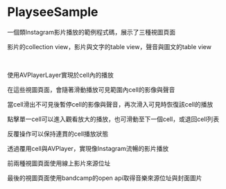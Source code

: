 # PlayseeSample

一個類Instagram影片播放的範例程式碼，展示了三種視圖頁面

影片的collection view，影片與文字的table view，聲音與圖文的table view

<br/>

使用AVPlayerLayer實現於cell內的播放

在這些視圖頁面，會隨著滑動播放可見範圍內cell的影像與聲音

當cell滑出不可見後暫停cell的影像與聲音，再次滑入可見時恢復該cell的播放

點擊單一cell可以進入觀看放大的播放，也可滑動至下一個cell，或退回cell列表

反覆操作可以保持連貫的cell播放狀態

透過覆用cell與AVPlayer，實現像Instagram流暢的影片播放

前兩種視圖頁面使用線上影片來源位址

最後的視圖頁面使用bandcamp的open api取得音樂來源位址與封面圖片
